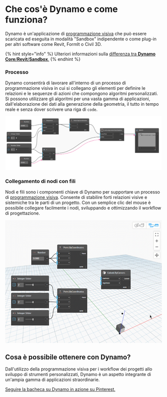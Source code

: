 # Che cos'è Dynamo e come funziona?

Dynamo è un'applicazione di [programmazione visiva](https://primer2.dynamobim.org/v/it/a_appendix/a-1_visual-programming-and-dynamo) che può essere scaricata ed eseguita in modalità "Sandbox" indipendente o come plug-in per altri software come Revit, FormIt o Civil 3D.

{% hint style="info" %} Ulteriori informazioni sulla [differenza tra **Dynamo Core**/**Revit**/**Sandbox**.](https://dynamobim.org/a-new-way-to-get-dynamo-sandbox/) {% endhint %}

### Processo

Dynamo consentirà di lavorare all'interno di un processo di programmazione visiva in cui si collegano gli elementi per definire le relazioni e le sequenze di azioni che compongono algoritmi personalizzati. Si possono utilizzare gli algoritmi per una vasta gamma di applicazioni, dall'elaborazione dei dati alla generazione della geometria, il tutto in tempo reale e senza dover scrivere una riga di `code`.

![](images/1-1/nodesandwires-flowofdata.jpg)

### Collegamento di nodi con fili

Nodi e fili sono i componenti chiave di Dynamo per supportare un processo di [programmazione visiva](../a\_appendix/a-1\_visual-programming-and-dynamo.md). Consente di stabilire forti relazioni visive e sistemiche tra le parti di un progetto. Con un semplice clic del mouse è possibile collegare facilmente i nodi, sviluppando e ottimizzando il workflow di progettazione.

![](images/1-1/whatisdynamo-connectingnodeswithwires.gif)

## Cosa è possibile ottenere con Dynamo?

Dall'utilizzo della programmazione visiva per i workflow dei progetti allo sviluppo di strumenti personalizzati, Dynamo è un aspetto integrante di un'ampia gamma di applicazioni straordinarie.

[Seguire la bacheca su Dynamo in azione su Pinterest.](http://www.pinterest.com/modelabnyc/dynamo-in-action/)
